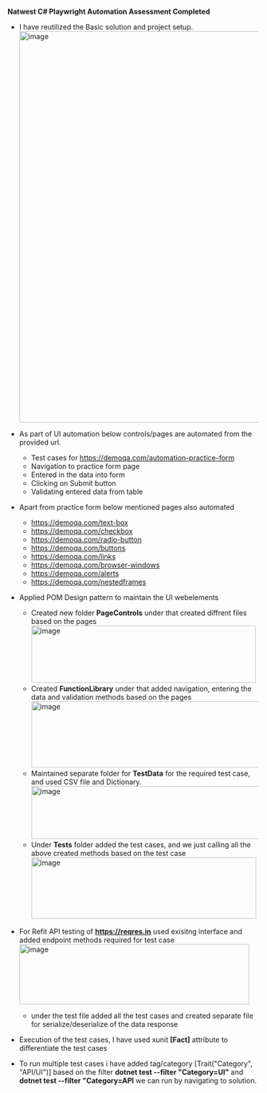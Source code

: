 **Natwest C# Playwright Automation Assessment Completed**

* I have reutilized the Basic solution and project setup.
  <img width="1490" height="785" alt="image" src="https://github.com/user-attachments/assets/8d6ae825-8c87-4715-ac44-34617a5e4dbc" />

* As part of UI automation below controls/pages are automated from the provided url.
   - Test cases for https://demoqa.com/automation-practice-form
   - Navigation to practice form page
   - Entered in the data into form
   - Clicking on Submit button
   - Validating entered data from table
* Apart from practice form below mentioned pages also automated
  - https://demoqa.com/text-box
  - https://demoqa.com/checkbox
  - https://demoqa.com/radio-button
  - https://demoqa.com/buttons
  - https://demoqa.com/links
  - https://demoqa.com/browser-windows
  - https://demoqa.com/alerts
  - https://demoqa.com/nestedframes
* Applied POM Design pattern to maintain the UI webelements
  - Created new folder **PageControls** under that created diffrent files based on the pages
    <img width="450" height="115" alt="image" src="https://github.com/user-attachments/assets/758aa69f-a671-4925-a2ca-b513012f1e3b" />
  - Created **FunctionLibrary** under that added navigation, entering the data and validation methods based on the pages
    <img width="633" height="133" alt="image" src="https://github.com/user-attachments/assets/5638b356-d129-4c50-a572-b3469baa8f8f" />
  - Maintained separate folder for **TestData** for the required test case, and used CSV file and Dictionary.
    <img width="566" height="106" alt="image" src="https://github.com/user-attachments/assets/7589f046-edd1-4b8f-89b7-d5e8217fe933" />
  - Under **Tests** folder added the test cases, and we just calling all the above created methods based on the test case
    <img width="451" height="123" alt="image" src="https://github.com/user-attachments/assets/f1e5de9a-7c50-46fb-af79-cb6d2f520275" />
* For Refit API testing of **https://reqres.in** used exisitng interface and added endpoint methods required for test case
  <img width="461" height="121" alt="image" src="https://github.com/user-attachments/assets/0be10a1c-2ec9-4ccc-8b2d-57274b2d8df9" />
  - under the test file added all the test cases and created separate file for serialize/deserialize of the data response
* Execution of the test cases, I have used xunit **[Fact]** attribute to differentiate the test cases
* To run multiple test cases i have added tag/category [Trait("Category", "API/UI")] based on the filter **dotnet test --filter "Category=UI"** and **dotnet test --filter "Category=API** we can run by navigating to solution.




